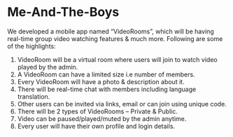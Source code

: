 # Me-And-The-Boys
We developed a mobile app named “VideoRooms”, which will be having real-time group video watching features & much more. Following are some of the highlights:

1. VideoRoom will be a virtual room where users will join to watch video played by the admin.
2. A VideoRoom can have a limited size i.e number of members.
3. Every VideoRoom will have a photo & description about it.
4. There will be real-time chat with members including language translation.
5. Other users can be invited via links, email or can join using unique code.
6. There will be 2 types of VideoRooms – Private & Public.
7. Video can be paused/played/muted by the admin anytime.
8. Every user will have their own profile and login details.
